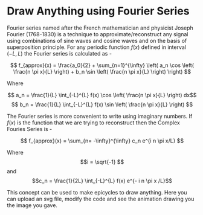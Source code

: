 # Draw Anything using Fourier Series

Fourier series named after the French mathematician and physicist Joseph Fourier (1768-1830) is a technique to approximate/reconstruct any signal using combinations of sine waves and cosine waves and on the basis of superposition principle. For any periodic function $f(x)$ defined in interval $(-L, L)$ the Fourier series is calculated as - 

$$ f_{approx}(x) = \frac{a_0}{2} + \sum_{n=1}^{\infty} \left( a_n \cos \left( \frac{n \pi x}{L} \right) + b_n \sin \left( \frac{n \pi x}{L} \right) \right) $$

Where 

$$ a_n = \frac{1}{L} \int_{-L}^{L} f(x) \cos \left( \frac{n \pi x}{L} \right) dx$$
$$ b_n = \frac{1}{L} \int_{-L}^{L} f(x) \sin \left( \frac{n \pi x}{L} \right)   $$

The Fourier series is more convenient to write using imaginary numbers. If $f(x)$ is the function that we are trying to reconstruct then the Complex Fouries Series is -

$$ f_{approx}(x) = \sum_{n= -\infty}^{\infty}  c_n e^{i n \pi x/L} $$

Where $$i = \sqrt{-1} $$ and $$c_n = \frac{1}{2L} \int_{-L}^{L} f(x) e^{- i n \pi x /L}$$

This concept can be used to make epicycles to draw anything. Here you can upload an svg file, modify the code and see the animation drawing you the image you gave.
